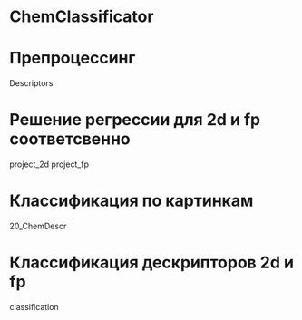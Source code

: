# ChemClassificator
# Препроцессинг
Descriptors
# Решение регрессии для 2d и fp соответсвенно
project_2d
project_fp
# Классификация по картинкам
20_ChemDescr
# Классификация дескрипторов 2d и fp
classification